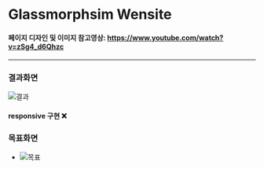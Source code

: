 # Glassmorphsim Wensite

#### 페이지 디자인 및 이미지 참고영상: https://www.youtube.com/watch?v=zSg4_d6Qhzc

---

### 결과화면

![결과](https://user-images.githubusercontent.com/76942135/150540819-50388104-f160-4366-9e4e-2ee1b8801f4b.PNG)

#### responsive 구현 ❌

### 목표화면

- ![목표](https://user-images.githubusercontent.com/76942135/149376205-a4d9249f-ed8d-4770-8d5a-25875dbc7d30.PNG)
